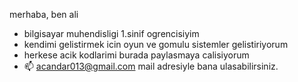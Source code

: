 merhaba, ben ali
- bilgisayar muhendisligi 1.sinif ogrencisiyim
- kendimi gelistirmek icin oyun ve gomulu sistemler gelistiriyorum
- herkese acik kodlarimi burada paylasmaya calisiyorum
- 📫 acandar013@gmail.com mail adresiyle bana ulasabilirsiniz.
